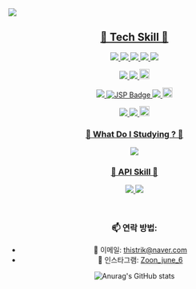 <img src="https://capsule-render.vercel.app/api?type=waving&color=auto&height=300&section=header&text=Kwon's%20%20github&fontSize=60&animation=fadeIn&fontAlignY=38&desc=Whoever%20knocks%20persistently,%20ends%20by%20entering.&descAlignY=51&descAlign=62">

<p align='center'>
  <a href="#demo">
    <h2 align='center'>🔨 Tech Skill 🔨</h2>
    <p align='center'>
             <img src="https://camo.githubusercontent.com/3bde44b1200314fda52d05360f3e5671ec213a9049860f092d0e088e3a23da9e/68747470733a2f2f696d672e736869656c64732e696f2f62616467652f4a6176612d3030373339363f7374796c653d666c6174266c6f676f3d436f6e64612d466f726765266c6f676f436f6c6f723d7768697465" data-canonical-src="https://img.shields.io/badge/Java-007396?style=flat&amp;logo=Conda-Forge&amp;logoColor=white" style="max-width: 100%;">
      <img src="https://camo.githubusercontent.com/5e72f9a0af0fa5b9b05c061ff44e202232e06103ff1870218184da4f81738bc5/68747470733a2f2f696d672e736869656c64732e696f2f62616467652f537072696e67626f6f742d3644423333463f7374796c653d666c6174266c6f676f3d537072696e67426f6f74266c6f676f436f6c6f723d7768697465" data-canonical-src="https://img.shields.io/badge/Springboot-6DB33F?style=flat&amp;logo=SpringBoot&amp;logoColor=white" style="max-width: 100%;" style="height: 20px;">
       <img src="https://camo.githubusercontent.com/d5faba7e49c4133de7d29f9ef6720d4013133ca501961be08ff4a8bcd378f23e/68747470733a2f2f696d672e736869656c64732e696f2f62616467652f4d7953514c2d3333333636343f7374796c653d666c61742d737175617265266c6f676f3d6d7973716c266c6f676f436f6c6f723d7768697465" data-canonical-src="https://img.shields.io/badge/MySQL-333664?style=flat-square&amp;logo=mysql&amp;logoColor=white" style="max-width: 100%;">
         <img src="https://camo.githubusercontent.com/56ed124513b0ae7b3798b61c37b5c526651c49a829b100d3392fbde1728dae82/68747470733a2f2f696d672e736869656c64732e696f2f62616467652f4d7962617469732d3030303030303f7374796c653d666c6174266c6f676f3d466c75656e7464266c6f676f436f6c6f723d7768697465" data-canonical-src="https://img.shields.io/badge/Mybatis-000000?style=flat&amp;logo=Fluentd&amp;logoColor=white" style="max-width: 100%;">
<img src="https://camo.githubusercontent.com/a5c16dcde1e49d888357fbc74d5caa331312ca122d38b5fb4d5b90e45eeac740/68747470733a2f2f696d672e736869656c64732e696f2f62616467652f52656469732d4442333535323f7374796c653d666c61742d737175617265266c6f676f3d7265646973266c6f676f436f6c6f723d7768697465" data-canonical-src="https://img.shields.io/badge/Redis-DB3552?style=flat-square&amp;logo=redis&amp;logoColor=white" style="max-width: 100%;">
</p>
<p align='center'>
<img src="https://camo.githubusercontent.com/cd75ad00af02e8bd1a6e37b059f3e009902500a63e77fe38f5a4f69e16acb7d1/68747470733a2f2f696d672e736869656c64732e696f2f62616467652f446f636b65722d3135373242363f7374796c653d666c61742d737175617265266c6f676f3d446f636b6572266c6f676f436f6c6f723d7768697465" data-canonical-src="https://img.shields.io/badge/Docker-1572B6?style=flat-square&amp;logo=Docker&amp;logoColor=white" style="max-width: 100%;">
  <img src="https://camo.githubusercontent.com/e4812be971c93de5f67ba17640f2bde8f618f4b35c513e2ed5356a94f37987b3/68747470733a2f2f696d672e736869656c64732e696f2f62616467652f4e67696e782d3131423438413f7374796c653d666c61742d737175617265266c6f676f3d4e67696e78266c6f676f436f6c6f723d7768697465" data-canonical-src="https://img.shields.io/badge/Nginx-11B48A?style=flat-square&amp;logo=Nginx&amp;logoColor=white" style="max-width: 100%;">
  <img src="https://img.shields.io/badge/Spring%20Security-6DB33F?style=flat&logo=Spring-Security&logoColor=white" style="height: 20px;">
      </p>
    <p align='center'>
        <img src="https://camo.githubusercontent.com/0a0b651e9a24fb80d3feb0ba5794d966ea53419a83d8423723b8f580ba6f95f9/68747470733a2f2f696d672e736869656c64732e696f2f62616467652f537072696e672d3644423333463f7374796c653d666c6174266c6f676f3d537072696e67266c6f676f436f6c6f723d7768697465" data-canonical-src="https://img.shields.io/badge/Spring-6DB33F?style=flat&amp;logo=Spring&amp;logoColor=white" style="max-width: 100%;">
 <img src="https://img.shields.io/badge/JSP-007396?style=flat&logo=Java&logoColor=white" alt="JSP Badge">
<img src="https://camo.githubusercontent.com/623de3eedf044eafc9850dae7ff9e329c917e778f39170667c06d3188727f40c/68747470733a2f2f696d672e736869656c64732e696f2f62616467652f416d617a6f6e2053332d6666623133623f7374796c653d666c61742d737175617265266c6f676f3d416d617a6f6e205333266c6f676f436f6c6f723d7768697465" data-canonical-src="https://img.shields.io/badge/Amazon S3-ffb13b?style=flat-square&amp;logo=Amazon S3&amp;logoColor=white" style="max-width: 100%;" style="height: 20px;">
<img src="https://img.shields.io/badge/Jenkins-D24939.svg?&style=for-the-badge&logo=jenkins&logoColor=white" alt="Jenkins Badge" style="height: 20px;">
    </p>
 <p align='center'>
<img src="https://camo.githubusercontent.com/eb45d260cba494d5bc4bbf6b2645042442ef620464e2a867b95fc2e9180f717e/68747470733a2f2f696d672e736869656c64732e696f2f62616467652f496e74656c6c694a20494445412d3030353537313f7374796c653d666c61742d737175617265266c6f676f3d496e74656c6c694a2049444541266c6f676f436f6c6f723d7768697465" data-canonical-src="https://img.shields.io/badge/IntelliJ IDEA-005571?style=flat-square&amp;logo=IntelliJ IDEA&amp;logoColor=white" style="max-width: 100%;" style="height: 20px;">
      <img src="https://camo.githubusercontent.com/779ecf5e6059fd906fca2099015186945f91679f22da6bf05f37f52e69e86e8a/68747470733a2f2f696d672e736869656c64732e696f2f62616467652f4769744875622d3138313731373f7374796c653d666c6174266c6f676f3d476974487562266c6f676f436f6c6f723d7768697465" data-canonical-src="https://img.shields.io/badge/GitHub-181717?style=flat&amp;logo=GitHub&amp;logoColor=white" style="max-width: 100%;">
   <img src="https://img.shields.io/badge/VSCode-007ACC?style=flat&logo=visual-studio-code&logoColor=white" alt="VS Code" style="height: 20px;">
 </p>
    <h3 align='center'>🔨 What Do I Studying ?  🔨 </h3>
    <p align='center'>
       <img src="https://camo.githubusercontent.com/38d8bcd3b544e04306b123891822639a9adcf95619c9088e341538a468ce3ea5/68747470733a2f2f696d672e736869656c64732e696f2f62616467652f4a50412d3644423333463f7374796c653d666c6174266c6f676f3d436f6e64612d466f726765266c6f676f436f6c6f723d7768697465" data-canonical-src="https://img.shields.io/badge/JPA-6DB33F?style=flat&amp;logo=Conda-Forge&amp;logoColor=white" style="max-width: 100%;" style="height: 20px;">
       </p>
       <p align='center'>
    </p>
     <h3 align='center'>🔌 API Skill 🔌</h3>
    <p align='center'>
        <img src="https://camo.githubusercontent.com/fe23264d734492dc366d97ea7f2284ece64a4ba15eaaa94bbc7ab1ab439fbbd1/68747470733a2f2f696d672e736869656c64732e696f2f62616467652f4b616b616f4150492d4646434430303f7374796c653d666c6174266c6f676f3d6b616b616f266c6f676f436f6c6f723d7768697465" data-canonical-src="https://img.shields.io/badge/KakaoAPI-FFCD00?style=flat&amp;logo=kakao&amp;logoColor=white" style="max-width: 100%;">
              <img src="https://camo.githubusercontent.com/fe535dc4c5782de1e32b225713460312d18dde6fb6c3b3103dc04636550352fa/68747470733a2f2f696d672e736869656c64732e696f2f62616467652f46697265626173652d4646434132383f7374796c653d666c6174266c6f676f3d4669726562617365266c6f676f436f6c6f723d7768697465" data-canonical-src="https://img.shields.io/badge/Firebase-FFCA28?style=flat&amp;logo=Firebase&amp;logoColor=white" style="max-width: 100%;">
    </p>
  </a>
</p>

   
  <br>

<div align="center">

### 📫 연락 방법:
- 📧 이메일: thistrik@naver.com
- 📸 인스타그램: [Zoon_june_6](https://instagram.com/Zoon_june_6)

![Anurag's GitHub stats](https://github-readme-stats.vercel.app/api?username=kwonjonny&theme=synthwave)

</div>
